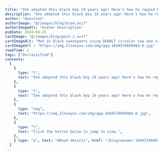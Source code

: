 ```yaml
---
title: "She adopted this black boy 19 years ago! Here's how he repaid her years later…"
description: "She adopted this black boy 19 years ago! Here's how he repaid her years later…"
author: "Question"
authorImage: "@/images/blog/brad.avif"
authorImageAlt: "Avatar Description"
pubDate: 2024-04-25
cardImage: "@/images/blog/post-2.avif"
cardImageAlt: "Man in black sweatpants using DEWALT circular saw and cutting a wood plank"
cardImageUrl : "https://img.2loveyou.com/img/qqq-1694576609484-0.jpg"
readTime: 2
tags: ["Unclassified"]
contents:
  [
    {
      type: "t",
      text: "She adopted this black boy 19 years ago! Here's how he repaid her years later\u2026",
    },
    {
      type: "t",
      text: "She adopted this black boy 19 years ago! Here's how he repaid her years later\u2026",
    },
    {
      type: "img",
      text: "https://img.2loveyou.com/img/qqq-1694576609484-0.jpg",
    },
    {
      type: "t",
      text: "Click the button below to jump to view.",
    },
    { type: "a", text: "ARead details", href: "/blog/answer-1694576609484-429713/" },
  ]
---
```

